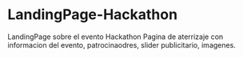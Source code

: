 # LandingPage-Hackathon
LandingPage sobre el evento Hackathon
Pagina de aterrizaje con informacion del evento, patrocinaodres, slider publicitario, imagenes.
